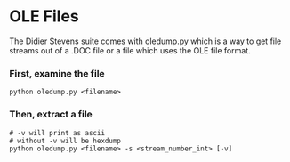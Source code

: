 # OLE Files

The Didier Stevens suite comes with oledump.py which is a way to get file streams out of a .DOC file or a file which uses the OLE file format.

### First, examine the file
```
python oledump.py <filename>
```

### Then, extract a file
```
# -v will print as ascii
# without -v will be hexdump
python oledump.py <filename> -s <stream_number_int> [-v]
```